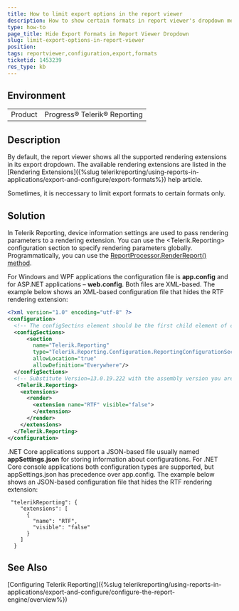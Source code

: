 ```yaml
---
title: How to limit export options in the report viewer
description: How to show certain formats in report viewer's dropdown menu
type: how-to
page_title: Hide Export Formats in Report Viewer Dropdown
slug: limit-export-options-in-report-viewer
position: 
tags: reportviewer,configuration,export,formats
ticketid: 1453239
res_type: kb
---
```


## Environment
<table>
	<tr>
		<td>Product</td>
		<td>Progress® Telerik® Reporting</td>
	</tr>
</table>


## Description
By default, the report viewer shows all the supported rendering extensions in its export dropdown. The available rendering extensions 
are listed in the [Rendering Extensions]({%slug telerikreporting/using-reports-in-applications/export-and-configure/export-formats%}) help article.

Sometimes, it is neccessary to limit export formats to certain formats only.

## Solution
In Telerik Reporting, device information settings are used to pass rendering parameters to a rendering extension. 
You can use the <Telerik.Reporting> configuration section to specify rendering parameters globally. Programmatically, 
you can use the [ReportProcessor.RenderReport() method](/api/telerik.reporting.processing.reportprocessor.html#collapsible-Telerik_Reporting_Processing_ReportProcessor_RenderReport_System_String_Telerik_Reporting_ReportSource_System_Collections_Hashtable_).

For Windows and WPF applications the configuration file is **app.config** and for ASP.NET applications – **web.config**. Both files are XML-based.
The example below shows an XML-based configuration file that hides the RTF rendering extension:

```xml
<?xml version="1.0" encoding="utf-8" ?>
<configuration>
  <!-- The configSectins element should be the first child element of configuration -->
  <configSections>
      <section
        name="Telerik.Reporting"
        type="Telerik.Reporting.Configuration.ReportingConfigurationSection, Telerik.Reporting, Version=13.0.19.222, Culture=neutral, PublicKeyToken=a9d7983dfcc261be"
        allowLocation="true"
        allowDefinition="Everywhere"/>
  </configSections>
  <!-- Substitute Version=13.0.19.222 with the assembly version you are using -->
   <Telerik.Reporting>
    <extensions>
      <render>
        <extension name="RTF" visible="false">       
        </extension>
      </render>
    </extensions>
  </Telerik.Reporting>
</configuration>
```

.NET Core applications support a JSON-based file usually named **appSettings.json** for storing information about configurations. 
For .NET Core console applications both configuration types are supported, but appSettings.json has precedence over app.config. The 
example below shows an JSON-based configuration file that hides the RTF rendering extension:

```
 "telerikReporting": {
    "extensions": [
      {
        "name": "RTF",
        "visible": "false"
      }
    ]
  }
  ```

## See Also
[Configuring Telerik Reporting]({%slug telerikreporting/using-reports-in-applications/export-and-configure/configure-the-report-engine/overview%})
